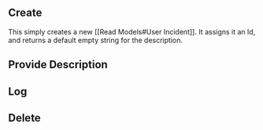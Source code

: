 
## Create

This simply creates a new [[Read Models#User Incident]]. It assigns it an Id, and returns a default empty string for the description.
## Provide Description

## Log

## Delete
